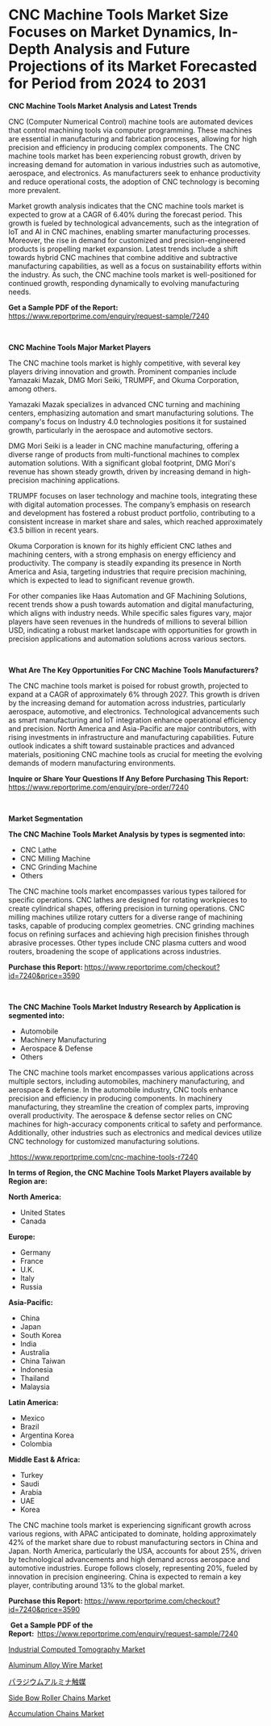 <p><h1>CNC Machine Tools Market Size Focuses on Market Dynamics, In-Depth Analysis and Future Projections of its Market Forecasted for Period from 2024 to 2031</h1></p><p><strong>CNC Machine Tools Market Analysis and Latest Trends</strong></p>
<p><p>CNC (Computer Numerical Control) machine tools are automated devices that control machining tools via computer programming. These machines are essential in manufacturing and fabrication processes, allowing for high precision and efficiency in producing complex components. The CNC machine tools market has been experiencing robust growth, driven by increasing demand for automation in various industries such as automotive, aerospace, and electronics. As manufacturers seek to enhance productivity and reduce operational costs, the adoption of CNC technology is becoming more prevalent.</p><p>Market growth analysis indicates that the CNC machine tools market is expected to grow at a CAGR of 6.40% during the forecast period. This growth is fueled by technological advancements, such as the integration of IoT and AI in CNC machines, enabling smarter manufacturing processes. Moreover, the rise in demand for customized and precision-engineered products is propelling market expansion. Latest trends include a shift towards hybrid CNC machines that combine additive and subtractive manufacturing capabilities, as well as a focus on sustainability efforts within the industry. As such, the CNC machine tools market is well-positioned for continued growth, responding dynamically to evolving manufacturing needs.</p></p>
<p><strong>Get a Sample PDF of the Report:&nbsp;</strong> <a href="https://www.reportprime.com/enquiry/request-sample/7240">https://www.reportprime.com/enquiry/request-sample/7240</a></p>
<p>&nbsp;</p>
<p><strong>CNC Machine Tools Major Market Players</strong></p>
<p><p>The CNC machine tools market is highly competitive, with several key players driving innovation and growth. Prominent companies include Yamazaki Mazak, DMG Mori Seiki, TRUMPF, and Okuma Corporation, among others.</p><p>Yamazaki Mazak specializes in advanced CNC turning and machining centers, emphasizing automation and smart manufacturing solutions. The company's focus on Industry 4.0 technologies positions it for sustained growth, particularly in the aerospace and automotive sectors.</p><p>DMG Mori Seiki is a leader in CNC machine manufacturing, offering a diverse range of products from multi-functional machines to complex automation solutions. With a significant global footprint, DMG Mori's revenue has shown steady growth, driven by increasing demand in high-precision machining applications.</p><p>TRUMPF focuses on laser technology and machine tools, integrating these with digital automation processes. The company’s emphasis on research and development has fostered a robust product portfolio, contributing to a consistent increase in market share and sales, which reached approximately €3.5 billion in recent years.</p><p>Okuma Corporation is known for its highly efficient CNC lathes and machining centers, with a strong emphasis on energy efficiency and productivity. The company is steadily expanding its presence in North America and Asia, targeting industries that require precision machining, which is expected to lead to significant revenue growth.</p><p>For other companies like Haas Automation and GF Machining Solutions, recent trends show a push towards automation and digital manufacturing, which aligns with industry needs. While specific sales figures vary, major players have seen revenues in the hundreds of millions to several billion USD, indicating a robust market landscape with opportunities for growth in precision applications and automation solutions across various sectors.</p></p>
<p>&nbsp;</p>
<p><strong>What Are The Key Opportunities For CNC Machine Tools Manufacturers?</strong></p>
<p><p>The CNC machine tools market is poised for robust growth, projected to expand at a CAGR of approximately 6% through 2027. This growth is driven by the increasing demand for automation across industries, particularly aerospace, automotive, and electronics. Technological advancements such as smart manufacturing and IoT integration enhance operational efficiency and precision. North America and Asia-Pacific are major contributors, with rising investments in infrastructure and manufacturing capabilities. Future outlook indicates a shift toward sustainable practices and advanced materials, positioning CNC machine tools as crucial for meeting the evolving demands of modern manufacturing environments.</p></p>
<p><strong>Inquire or Share Your Questions If Any Before Purchasing This Report:</strong> <a href="https://www.reportprime.com/enquiry/pre-order/7240">https://www.reportprime.com/enquiry/pre-order/7240</a></p>
<p>&nbsp;</p>
<p><strong>Market Segmentation</strong></p>
<p><strong>The CNC Machine Tools Market Analysis by types is segmented into:</strong></p>
<p><ul><li>CNC Lathe</li><li>CNC Milling Machine</li><li>CNC Grinding Machine</li><li>Others</li></ul></p>
<p><p>The CNC machine tools market encompasses various types tailored for specific operations. CNC lathes are designed for rotating workpieces to create cylindrical shapes, offering precision in turning operations. CNC milling machines utilize rotary cutters for a diverse range of machining tasks, capable of producing complex geometries. CNC grinding machines focus on refining surfaces and achieving high precision finishes through abrasive processes. Other types include CNC plasma cutters and wood routers, broadening the scope of applications across industries.</p></p>
<p><strong>Purchase this Report:&nbsp;</strong><a href="https://www.reportprime.com/checkout?id=7240&price=3590">https://www.reportprime.com/checkout?id=7240&price=3590</a></p>
<p>&nbsp;</p>
<p><strong>The CNC Machine Tools Market Industry Research by Application is segmented into:</strong></p>
<p><ul><li>Automobile</li><li>Machinery Manufacturing</li><li>Aerospace & Defense</li><li>Others</li></ul></p>
<p><p>The CNC machine tools market encompasses various applications across multiple sectors, including automobiles, machinery manufacturing, and aerospace & defense. In the automobile industry, CNC tools enhance precision and efficiency in producing components. In machinery manufacturing, they streamline the creation of complex parts, improving overall productivity. The aerospace & defense sector relies on CNC machines for high-accuracy components critical to safety and performance. Additionally, other industries such as electronics and medical devices utilize CNC technology for customized manufacturing solutions.</p></p>
<p><a href="https://www.reportprime.com/cnc-machine-tools-r7240">&nbsp;https://www.reportprime.com/cnc-machine-tools-r7240</a></p>
<p><strong>In terms of Region, the CNC Machine Tools Market Players available by Region are:</strong></p>
<p>
    <p> <strong> North America: </strong>
        <ul>
            <li>United States</li>
            <li>Canada</li>
        </ul>
        </p> 
    <p> <strong> Europe: </strong>
        <ul>
            <li>Germany</li>
            <li>France</li>
            <li>U.K.</li>
            <li>Italy</li>
            <li>Russia</li>
        </ul>
        </p> 
    <p> <strong> Asia-Pacific: </strong>
        <ul>
            <li>China</li>
            <li>Japan</li>
            <li>South Korea</li>
            <li>India</li>
            <li>Australia</li>
            <li>China Taiwan</li>
            <li>Indonesia</li>
            <li>Thailand</li>
            <li>Malaysia</li>
        </ul>
        </p> 
    <p> <strong> Latin America: </strong>
        <ul>
            <li>Mexico</li>
            <li>Brazil</li>
            <li>Argentina Korea</li>
            <li>Colombia</li>
        </ul>
        </p> 
    <p> <strong> Middle East & Africa: </strong>
        <ul>
            <li>Turkey</li>
            <li>Saudi</li>
            <li>Arabia</li>
            <li>UAE</li>
            <li>Korea</li>
        </ul>
    </p>
    </p>
<p><p>The CNC machine tools market is experiencing significant growth across various regions, with APAC anticipated to dominate, holding approximately 42% of the market share due to robust manufacturing sectors in China and Japan. North America, particularly the USA, accounts for about 25%, driven by technological advancements and high demand across aerospace and automotive industries. Europe follows closely, representing 20%, fueled by innovation in precision engineering. China is expected to remain a key player, contributing around 13% to the global market.</p></p>
<p><strong>Purchase this Report: </strong><a href="https://www.reportprime.com/checkout?id=7240&price=3590">https://www.reportprime.com/checkout?id=7240&price=3590</a></p>
<p>&nbsp;<strong>Get a Sample PDF of the Report:&nbsp;&nbsp;</strong><a href="https://www.reportprime.com/enquiry/request-sample/7240">https://www.reportprime.com/enquiry/request-sample/7240</a></p>
<p><strong></strong></p>
<p><p><a href="https://github.com/lambertr3e8v/Market-Research-Report-List-1/blob/main/industrial-computed-tomography-market.md">Industrial Computed Tomography Market</a></p><p><a href="https://medium.com/@bubursruntul3/market-dynamics-and-future-trends-in-the-global-aluminum-alloy-wire-market-sector-forecasted-for-197b30d5d902">Aluminum Alloy Wire Market</a></p><p><a href="https://medium.com/@scotttyesha/%E3%82%B0%E3%83%AD%E3%83%BC%E3%83%90%E3%83%AB%E3%83%91%E3%83%A9%E3%82%B8%E3%82%A6%E3%83%A0%E3%82%A2%E3%83%AB%E3%83%9F%E3%83%8A%E8%A7%A6%E5%AA%92%E5%B8%82%E5%A0%B4%E3%81%AF-2024%E5%B9%B4%E3%81%8B%E3%82%892031%E5%B9%B4%E3%81%AE%E6%9C%9F%E9%96%93%E3%81%AB%E3%82%8F%E3%81%9F%E3%81%A3%E3%81%A65-3-%E3%81%AE%E5%B9%B4%E5%B9%B3%E5%9D%87%E6%88%90%E9%95%B7%E7%8E%87-cagr-%E3%81%A7%E6%88%90%E9%95%B7%E3%81%99%E3%82%8B%E3%81%A8%E4%BA%88%E6%B8%AC%E3%81%95%E3%82%8C%E3%81%A6%E3%81%84%E3%81%BE%E3%81%99-7b739cdc285f">パラジウムアルミナ触媒</a></p><p><a href="https://issuu.com/reportprime-2/docs/side-bow-roller-chains-market-size-_1e15319e5f862d">Side Bow Roller Chains Market</a></p><p><a href="https://issuu.com/reportprime-2/docs/accumulation-chains-market-size-203_1481d8286a6e92">Accumulation Chains Market</a></p></p>